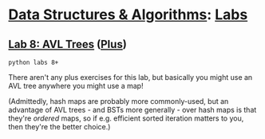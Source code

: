 # [Data Structures & Algorithms](https://github.com/bertie-wheen/dsa-2023-4/blob/trunk/README.md): [Labs](https://github.com/bertie-wheen/dsa-2023-4/blob/trunk/labs/README.md)

## [Lab 8: AVL Trees](https://github.com/bertie-wheen/dsa-2023-4/blob/trunk/labs/lab8/README.md) ([Plus](https://github.com/bertie-wheen/dsa-2023-4/blob/trunk/labs/lab8/plus/README.md))
```shell
python labs 8+
```

There aren't any plus exercises for this lab, but basically you might use an AVL tree anywhere you might use a map!

(Admittedly, hash maps are probably more commonly-used, but an advantage of AVL trees - and BSTs more generally - over
hash maps is that they're _ordered_ maps, so if e.g. efficient sorted iteration matters to you, then they're the better
choice.)
